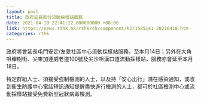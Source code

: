 ```yaml
---
layout: post
title: 政府延長部分流動採樣站服務
date: 2021-04-10 22:41:22.000000000 +08:00
link: https://news.rthk.hk/rthk/ch/component/k2/1585141-20210410.htm
categories: rthk
---
```


政府將會延長屯門安定/友愛社區中心流動採樣站服務，至本月14日；另外在大角咀櫸樹街、尖東加連威老道100號及尖沙咀漢口道流動採樣站，服務亦會延至本月18日。

特定群組人士、須接受強制檢測的人士，以及持「安心出行」潛在感染通知，或收到衞生防護中心電話短訊通知提醒盡快進行檢測的人士，都可於社區檢測中心或流動採樣站接受免費新型冠狀病毒檢測。
